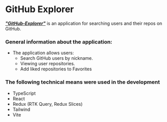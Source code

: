 # GitHub Explorer

[**_"GitHub-Explorer"_**](https://github-explorer-20f46.web.app/ "GitHub-Explorer") is an application for searching users and their repos on GitHub.

### General information about the application:

- The application allows users:
  - Search GitHub users by nickname.
  - Viewing user repositories.
  - Add liked repositories to Favorites

### The following technical means were used in the development

- TypeScript
- React
- Redux (RTK Query, Redux Slices)
- Tailwind
- Vite
